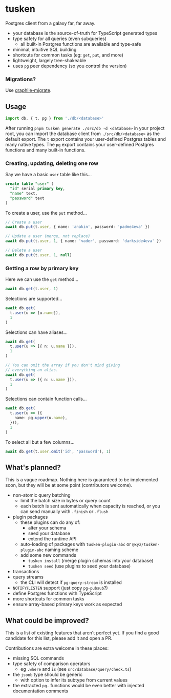 # tusken

Postgres client from a galaxy far, far away.

- your database is the source-of-truth for TypeScript generated types
- type safety for all queries (even subqueries)
  - all built-in Postgres functions are available and type-safe
- minimal, intuitive SQL building
- shortcuts for common tasks (eg: `get`, `put`, and more)
- lightweight, largely tree-shakeable
- uses [`pg`] peer dependency (so you control the version)

[`pg`]: https://www.npmjs.com/package/pg

### Migrations?

Use [graphile-migrate](https://github.com/graphile/migrate).

## Usage

```ts
import db, { t, pg } from './db/<database>'
```

After running `pnpm tusken generate ./src/db -d <database>` in your project root, you can import the database client from `./src/db/<database>` as the default export. The `t` export contains your user-defined Postgres tables and many native types. The `pg` export contains your user-defined Postgres functions and many built-in functions.

### Creating, updating, deleting one row

Say we have a basic `user` table like this…

```sql
create table "user" (
  "id" serial primary key,
  "name" text,
  "password" text
)
```

To create a user, use the `put` method…

```ts
// Create a user
await db.put(t.user, { name: 'anakin', password: 'padme4eva' })

// Update a user (merge, not replace)
await db.put(t.user, 1, { name: 'vader', password: 'darkside4eva' })

// Delete a user
await db.put(t.user, 1, null)
```

### Getting a row by primary key

Here we can use the `get` method…

```ts
await db.get(t.user, 1)
```

Selections are supported…

```ts
await db.get(
  t.user(u => [u.name]),
  1
)
```

Selections can have aliases…

```ts
await db.get(
  t.user(u => [{ n: u.name }]),
  1
)

// You can omit the array if you don't mind giving
// everything an alias.
await db.get(
  t.user(u => ({ n: u.name })),
  1
)
```

Selections can contain function calls…

```ts
await db.get(
  t.user(u => ({
    name: pg.upper(u.name),
  })),
  1
)
```

To select all but a few columns…

```ts
await db.get(t.user.omit('id', 'password'), 1)
```

## What's planned?

This is a vague roadmap. Nothing here is guaranteed to be implemented soon, but they will be at some point (contributors welcome).

- non-atomic query batching
  - limit the batch size in bytes or query count
  - each batch is sent automatically when capacity is reached, or you can send manually with `.finish` or `.flush`
- plugin packages
  - these plugins can do any of:
    - alter your schema
    - seed your database
    - extend the runtime API
  - auto-loading of packages with `tusken-plugin-abc` or `@xyz/tusken-plugin-abc` naming scheme
  - add some new commands
    - `tusken install` (merge plugin schemas into your database)
    - `tusken seed` (use plugins to seed your database)
- transactions
- query streams
  - the CLI will detect if `pg-query-stream` is installed
- `NOTIFY`/`LISTEN` support (just copy `pg-pubsub`?)
- define Postgres functions with TypeScript
- more shortcuts for common tasks
- ensure array-based primary keys work as expected

## What could be improved?

This is a list of existing features that aren't perfect yet. If you find a good candidate for this list, please add it and open a PR.

Contributions are extra welcome in these places:

- missing SQL commands
- type safety of comparison operators
  - eg `.where` and `is` (see `src/database/query/check.ts`)
- the `jsonb` type should be generic
  - with option to infer its subtype from current values
- the extracted `pg.` functions would be even better with injected documentation comments

